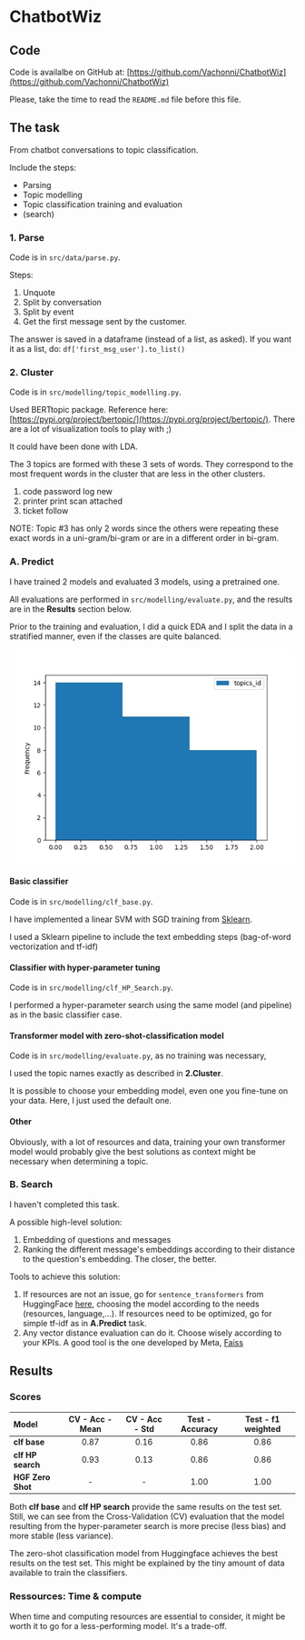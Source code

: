 # ChatbotWiz 


## Code

Code is availalbe on GitHub at: [https://github.com/Vachonni/ChatbotWiz](https://github.com/Vachonni/ChatbotWiz)

Please, take the time to read the `README.md` file before this file.


## The task

From chatbot conversations to topic classification. 

Include the steps:

* Parsing 
* Topic modelling
* Topic classification training and evaluation
* (search)

### 1. Parse

Code is in `src/data/parse.py`.

Steps: 

1. Unquote 
2. Split by conversation
3. Split by event
4. Get the first message sent by the customer. 

The answer is saved in a dataframe (instead of a list, as asked). If you want it as a list, do: `df['first_msg_user'].to_list()`

### 2. Cluster

Code is in `src/modelling/topic_modelling.py`.

Used BERTtopic package. Reference here: [https://pypi.org/project/bertopic/](https://pypi.org/project/bertopic/). There are a lot of visualization tools to play with ;) 

It could have been done with LDA.

The 3 topics are formed with these 3 sets of words. They correspond to the most frequent words in the cluster that are less in the other clusters.

1. code password log new
2. printer print scan attached 
3. ticket follow
 
NOTE: Topic #3 has only 2 words since the others were repeating these exact words in a uni-gram/bi-gram or are in a different order in bi-gram.

### A. Predict

I have trained 2 models and evaluated 3 models, using a pretrained one.

All evaluations are performed in `src/modelling/evaluate.py`, and the results are in the **Results** section below.

Prior to the training and evaluation, I did a quick EDA and I split the data in a stratified manner, even if the classes are quite balanced.   

![Distribution of topics](topic_hist.jpg)


#### Basic classifier

Code is in `src/modelling/clf_base.py`.

I have implemented a linear SVM with SGD training from [Sklearn](https://scikit-learn.org/stable/modules/generated/sklearn.linear_model.SGDClassifier.html).

I used a Sklearn pipeline to include the text embedding steps (bag-of-word vectorization and tf-idf)

#### Classifier with hyper-parameter tuning

Code is in `src/modelling/clf_HP_Search.py`.

I performed a hyper-parameter search using the same model (and pipeline) as in the basic classifier case. 

#### Transformer model with zero-shot-classification model

Code is in `src/modelling/evaluate.py`, as no training was necessary,

I used the topic names exactly as described in **2.Cluster**. 

It is possible to choose your embedding model, even one you fine-tune on your data. Here, I just used the default one.

#### Other

Obviously, with a lot of resources and data, training your own transformer model would probably give the best solutions as context might be necessary when determining a topic.


### B. Search

I haven't completed this task.  

A possible high-level solution:

1. Embedding of questions and messages
2. Ranking the different message's embeddings according to their distance to the question's embedding. The closer, the better.

Tools to achieve this solution:

1. If resources are not an issue, go for `sentence_transformers` from HuggingFace [here](https://huggingface.co/sentence-transformers), choosing the model according to the needs (resources, language,...). If resources need to be optimized, go for simple tf-idf as in **A.Predict** task.
2. Any vector distance evaluation can do it. Choose wisely according to your KPIs. A good tool is the one developed by Meta, [Faiss](https://engineering.fb.com/2017/03/29/data-infrastructure/faiss-a-library-for-efficient-similarity-search/) 


## Results

### Scores

| Model              | CV - Acc - Mean | CV - Acc - Std |  Test - Accuracy | Test - f1 weighted |
| :---               |    :----:       | :---:          |:----:            |          :---:     |
| **clf base**       | 0.87		      | 0.16           | 0.86             | 0.86               |
| **clf HP search**  | 0.93            | 0.13           | 0.86             | 0.86               |
| **HGF Zero Shot**  | -               | -              | 1.00             | 1.00               |

Both **clf base** and **clf HP search** provide the same results on the test set. Still, we can see from the Cross-Validation (CV) evaluation that the model resulting from the hyper-parameter search is more precise (less bias) and more stable (less variance).

The zero-shot classification model from Huggingface achieves the best results on the test set. This might be explained by the tiny amount of data available to train the classifiers.


### Ressources: Time & compute

When time and computing resources are essential to consider, it might be worth it to go for a less-performing model. It's a trade-off.



